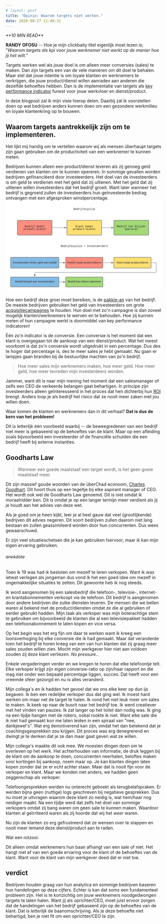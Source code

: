 ```yaml
---
# layout: post
title: "Opinie: Waarom targets niet werken."
date: 2020-08-27 11:40:31
---
```


<link rel="stylesheet" href="https://cdnjs.cloudflare.com/ajax/libs/font-awesome/4.7.0/css/font-awesome.min.css">
<i class="fa fa-clock-o" aria-hidden="true" style="fontsize:20px"> **10 MIN READ**</i>

**RANDY OFOSU** -- Hoe je mijn clickbaity titel eigenlijk moet lezen is; "*Waarom targets als kpi voor jouw werknemer niet werkt op de manier hoe jij het wilt.*" 

Targets werken wel als jouw doel is om alleen meer conversies (sales) te maken. Dan zijn targets een van de vele manieren om dit doel te behalen. Maar stel dat jouw intentie is om loyale klanten en werknemers te verkrijgen, die jouw product/dienst willen aanraden aan anderen die dezelfde behoeftes hebben. Dan is de implementatie van targets als <a href="https://www.marketingtermen.nl/begrip/key-performance-indicator" target="_blank">key performance indicator</a> funest voor jouw werkvloer en dienst/product.

In deze blogpost zal ik mijn visie hierop delen. Daarbij zal ik voorstellen doen op wat bedrijven anders kunnen doen om een gezondere werkmilieu en loyale klantenkring op te bouwen. 

## Waarom targets aantrekkelijk zijn om te implementeren.

Het lijkt mij handig om te vertellen waarom wij als mensen überhaupt targets zijn gaan gebruiken om de productiviteit van een werknemer te kunnen meten. 

Bedrijven kunnen alleen een product/dienst leveren als zij genoeg geld verdienen van klanten om te kunnen opereren. In sommige gevallen worden bedrijven gefinanciëerd door investeerders. Het doel van de investeerders is om geld te verdienen met het geld dat zij uitlenen. Met het geld dat zij uitlenen willen investeerders dat het bedrijf groeit. Want later wanneer het bedrijf is gegroeid zullen de investeerders hun geïnvesteerde bedrag ontvangen met een afgesproken winstpercentage. 
<img src="/assets/img/bedrijfscyclus.png" alt="Het bedrijfscyclus in beweging" title="Bedrijfscyclus">

Hoe een bedrijf deze groei moet bereiken, is de <a href="https://nl.wikipedia.org/wiki/Pakkie-an" target="_blank">pakkie-an</a> van het bedrijf. De meeste bedrijven gebruiken het geld van investeerders om grote <a href="https://www.marketingtermen.nl/begrip/acquisitie" target="_blank"> acquisitiecampagnes</a> te houden. Hun doel met zo'n campagne is dan zoveel mogelijk klanten/werknemers te werven en te behouden. Hoe zij kunnen meten of hun campagne werkt is doormiddel van key performance indicatoren! 

Één zo'n indicator is de conversie. Een conversie is het moment dat een klant is overgegaan tot de aankoop van een dienst/product. Wat het meest voorkomt is dat zo'n conversie wordt uitgedrukt in een percentage. Dus des te hoger dat percentage is, des te meer sales je hebt gemaakt. Nu gaan er lampjes gaan branden bij de bestuurlijke machten van zo'n bedrijf. 

>Hoe meer sales mijn werknemers maken, hoe meer geld. Hoe meer geld, hoe meer tevreden mijn investerdeers worden.

Jammer, want dit is naar mijn mening het moment dat een salesmanager of zelfs een CEO de verkeerde belangen gaat behartigen. In principe zijn investeerders alleen geïnteresseerd in het proces dat hen dichterbij hun <a href="https://nl.wikipedia.org/wiki/Return_on_investment" target="_blank">ROI</a> brengt. Anders loop je als bedrijf het risico dat ze nooit meer zaken met jou willen doen. 

Waar komen de klanten en werknemers dan in dit verhaal? **Dat is dus de kern van het probleem!**

Dit is letterlijk één voorbeeld waarbij -- de beweegredenen van een bedrijf niet meer is gebaseerd op de behoeftes van de klant. Maar op een afleiding zoals bijvoorbeeld een investeerder of de financiële schulden die een bedrijf heeft bij externe instanties.

## Goodharts Law

>Wanneer een goede maatstaaf een target wordt, is het geen goeie maatstaaf meer.

Dit zijn massief goude woorden van de überChad econoom, <a href="https://en.wikipedia.org/wiki/Charles_Goodhart" target="_blank">Charles Goodhart</a>. Dit hoort thuis op een tegeltje bij elke aspirant manager of CEO. Het wordt ook wel de Goodharts Law genoemd. Dit is niet omdat ik moraalridder ben. Dit is omdat je op een langer termijn meer verdient als jij je houdt aan het advies van deze wet.

Als je goed om je heen kijkt, leer je al heel gauw dat veel (grootlijkende) bedrijven dit advies negeren. Dit soort bedrijven zullen daarom niet lang bestaan en zullen geassimileerd worden door hun concurrenten. Dus wees gewaarschuwd. 

Er zijn veel situatieschetsen die je kan gebruiken hiervoor, maar ik kan mijn eigen ervaring gebruiken. 

###### anekdote

Toen ik 19 was had ik besloten om mezelf te leren verkopen. Want ik was ietwat verlegen als jongeman dus vond ik het een goed idee om mezelf in ongemakkelijke situaties te zetten. Dit gewoonte heb ik nog steeds. 

Ik word aangenomen bij een salesbedrijf die telefoon-, televisie-, internet- en krantabonnementen verkoopt via de telefoon. Dit bedrijf is aangenomen door andere bedrijven die zulke diensten leveren. De mensen die we bellen waren al bekend met de product/diensten omdat ze die al gebruiken of eerder gebruikt hadden. Mijn taak als verkoper was mijn boterachtige stem te gebruiken om bijvoorbeeld de klanten die al een televisiepakket hadden een telefoonabonnement te laten kopen en vice versa.

Op het begin was het erg fijn om daar te werken want ik kreeg een loonsverhoging bij elke conversie die ik had gemaakt. Maar dat veranderde toen het bedrijf te horen kreeg van een van hun klanten dat zij graag meer sales zouden willen zien. Mocht mijn werkgever hier niet aan voldoen zouden zij deze klant verliezen. *No pressure..*

Enkele vergaderingen verder en we kregen te horen dat elke telefoontje telt. Elke verkoper krijgt zijn eigen conversie-ratio op zijn/haar rapport en die mag niet onder een bepaald percentage liggen, succes. Dat heeft voor een vreemde sfeer gezorgd en nu is alles veranderd.

Mijn collega's en ik hadden het gevoel dat we ons elke keer op dun ijs begaven. Ik ben een redelijke verkoper dus dat ging wel. Ik moest hard werken om maar net de target te halen. Ik vond het niet leuk meer om sales te maken. Ik keek op naar de busrit naar het bedrijf toe. Ik werd creatiever met het vinden van pauzes. Ik zat langer op het toilet dan nodig was. Ik ging na een tijdje hangen met de rokers, ookal rookte ik niet. Want elke sale die ik niet had gemaakt kon me laten leiden in een spiraal van "nee, dankjewel's". Wat erg demotiverend kan zijn, omdat het dan betekend dat je coachingsgesprekken zou krijgen. Dit proces was erg denegrerend en dwingt je te denken dat je ze dan maar gaat geven wat ze willen.

Mijn collega's maakte dit ook mee. We moesten dingen doen om te overleven op het werk. Het achterhouden van informatie, de druk leggen bij de klant om de aankoop te doen, concurrenten neerhalen, beloftes maken voor kortingen bij aankoop, noem maar op. Je kan klanten dingen laten kopen zonder dat ze er *echt* achter staan. Maar dat is nooit fijn voor de verkoper en klant. Maar we konden niet anders, we hadden geen zeggenschap als verkoper.

Telefoongesprekken werden nu onterecht geboekt als terugbelafspraken. Er werden bijna geen (nuttige) logs geschreven bij negatieve gesprekken. Dus nu moet je uitvragen waarom deze klant zo neidig is, wat hem/haar nog neidiger maakt. Na een tijdje werd dat zelfs het doel van sommige verkopers omdat zij bang waren om geen sale te kunnen maken. Waardoor klanten al geïrriteerd waren als zij hoorde dat wij het *weer* waren. 

Nu zijn de klanten zo erg gefrustreerd dat ze wensen over te stappen en nooit meer iemand deze dienst/product aan te raden. 

Wat een rotzooi. 

Dit alleen omdat werknemers hun baan afhangt van een sale of niet. Het hangt niet af van een goede ervaring voor de klant of de behoeftes van de klant. Want voor de klant van mijn werkgever deed dat er niet toe.

## verdict

Bedrijven houden graag van hun analytica en sommige bedrijven baseren hun handelingen op deze cijfers. Echter is kan dat soms een fundamenteel probleem zijn. Het is te kortzichtig om jouw werknemers noodgedwongen targets te laten halen. Want jij als oprichter/CEO, moet juist ervoor zorgen dat de handelingen van het bedrijf gebaseerd zijn op de behoeftes van de klant. Dat is *letterlijk* de baanomschrijving. Als je deze behoefte niet behartigd, ben je niet fit om een oprichter/CEO te zijn.

